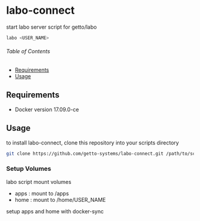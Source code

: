 # labo-connect

start labo server script for getto/labo

```bash
labo <USER_NAME>
```

###### Table of Contents

- [Requirements](#requirements)
- [Usage](#usage)


<a id="requirements"></a>
## Requirements

- Docker version 17.09.0-ce


<a id="usage"></a>
## Usage

to install labo-connect, clone this repository into your scripts directory

```bash
git clone https://github.com/getto-systems/labo-connect.git /path/to/scripts/labo-connect
```

### Setup Volumes

labo script mount volumes

- apps : mount to /apps
- home : mount to /home/USER_NAME

setup apps and home with docker-sync

